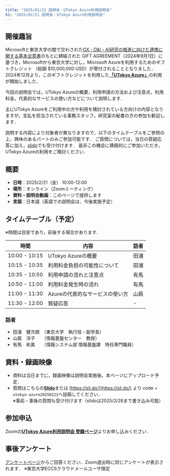 ```yaml
---
title: "2025/02/21 説明会：UTokyo Azure利用説明会"
h1: "2025/02/21 説明会：UTokyo Azure利用説明会"
---
```


## 開催趣旨

Microsoftと東京大学の間で交わされた[GX・D&I・AI研究の推進に向けた連携に関する基本合意書](https://www.u-tokyo.ac.jp/focus/ja/articles/z1701_00012.html)のもとに締結された GIFT AGREEMENT（2024年9月1日）に基づき，Microsoftから東京大学に対し，Microsoft Azureを利用するためのギフトクレジット （総額 $10,000,000 USD）が寄付されることとなりました．
2024年12月より，このギフトクレジットを利用した[**「UTokyo Azure」**](/research_computing/utokyo_azure/)の利用が開始しました．

今回の説明会では，UTokyo Azureの概要，利用申請の方法および注意点，利用料金，代表的なサービスの使い方などについて説明します．

主にUTokyo Azureをご利用中の方や利用を検討されている方向けの内容となりますが，支払を担当されている事務スタッフ，研究室の秘書の方の参加も歓迎します．

説明する内容により対象者が異なりますので，以下のタイムテーブルをご参照の上，興味のあるパートのみご参加可能です．
ご質問については，当日の質疑応答に加え，[slido](https://app.sli.do/event/ig9R1n6FPpnuPoQrDtyje8)でも受け付けます．
是非この機会に積極的にご参加いただき，UTokyo Azureの利用をご検討ください．

## 概要
- **日時**：2025/2/21（金） 10:00-12:00
- **場所**：オンライン（Zoomミーティング）
- **資料・説明会動画**：このページで提供します
- **言語**：日本語（英語での説明会は、今後実施予定）

## タイムテーブル（予定）
※時間は目安であり，前後する場合があります．

| 時間   | 内容   | 話者   |
|--------|--------|--------|
| 10:00 - 10:15 | UTokyo Azureの概要   | 田浦   |
| 10:15 - 10:35  | 利用料金負担の可能性について   | 田浦   |
| 10:35 - 10:50  | 利用申請の流れと注意点   | 有馬 |
| 10:50 - 11:00  | 利用料金発生時の流れ | 有馬 |
| 11:00 - 11:30 | Azureの代表的なサービスの使い方   | 山肩 |
| 11:30 - 12:00 | 質疑応答 | - |


   
### 話者
- 田浦　健次朗　（東京大学　執行役・副学長）
- 山肩　洋子　　（情報基盤センター　教授）
- 有馬　和美　　（情報システム部 情報基盤課　特任専門職員）

## 資料・録画映像

- 資料は当日までに，録画映像は説明会実施後，本ページにアップロード予定．
- 質問はこちらの[**Slido**](https://app.sli.do/event/ig9R1n6FPpnuPoQrDtyje8)または [https://sli.do/](https://sli.do/) より code = `utokyo-azure20250221`へ投稿してください．<br>
※事前・事後の質問も受け付けます（slidoは2025/2/28まで書き込み可能）



## 参加申込
Zoomの[**UTokyo Azure利用説明会 登録ページ**](https://u-tokyo-ac-jp.zoom.us/meeting/register/NsntDBBiSUecESy1vR58bw)よりお申し込みください．

## 事後アンケート
[アンケートページ](https://forms.gle/sfL7LCxX3EwY86rP6)からご回答ください．Zoom退出時に同じアンケートが表示されます．
※東京大学ECCSクラウドメールユーザ限定
